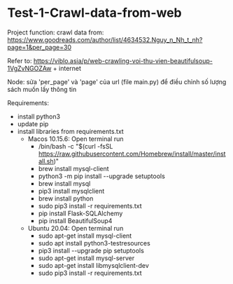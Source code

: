 # Test-1-Crawl-data-from-web

Project function: crawl data from: https://www.goodreads.com/author/list/4634532.Nguy_n_Nh_t_nh?page=1&per_page=30

Refer to: https://viblo.asia/p/web-crawling-voi-thu-vien-beautifulsoup-1VgZvNGOZAw + internet

Node: sửa 'per_page' và 'page' của url (file main.py) để điều chỉnh số lượng sách muốn lấy thông tin

Requirements:
- install python3
- update pip
- install libraries from requirements.txt
  - Macos 10.15.6: Open terminal run
    - /bin/bash -c "$(curl -fsSL https://raw.githubusercontent.com/Homebrew/install/master/install.sh)"
    - brew install mysql-client
    - python3 -m pip install --upgrade setuptools
    - brew install mysql
    - pip3 install mysqlclient
    - brew install python
    - sudo pip3 install -r requirements.txt
    - pip install Flask-SQLAlchemy
    - pip install BeautifulSoup4 
  - Ubuntu 20.04: Open terminal run
    - sudo apt-get install mysql-client
    - sudo apt install python3-testresources
    - pip3 install --upgrade pip setuptools
    - sudo apt-get install mysql-server
    - sudo apt-get install libmysqlclient-dev
    - sudo pip3 install -r requirements.txt
